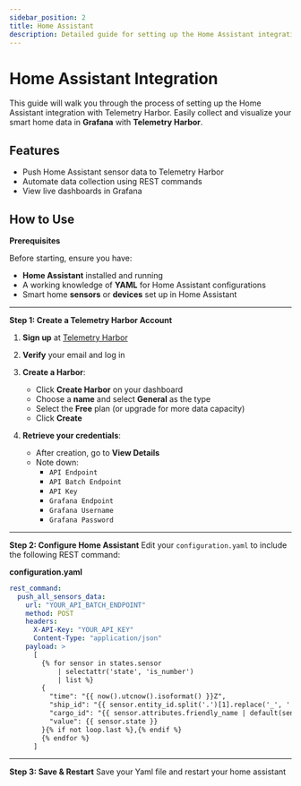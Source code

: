 ```yaml
---
sidebar_position: 2
title: Home Assistant
description: Detailed guide for setting up the Home Assistant integration
---
```


# Home Assistant Integration

This guide will walk you through the process of setting up the Home Assistant integration with Telemetry Harbor. Easily collect and visualize your smart home data in **Grafana** with **Telemetry Harbor**.

## Features
- Push Home Assistant sensor data to Telemetry Harbor
- Automate data collection using REST commands
- View live dashboards in Grafana

## How to Use 

**Prerequisites**

Before starting, ensure you have:
- **Home Assistant** installed and running
- A working knowledge of **YAML** for Home Assistant configurations
- Smart home **sensors** or **devices** set up in Home Assistant

---

   **Step 1: Create a Telemetry Harbor Account**
1. **Sign up** at [Telemetry Harbor](https://telemetryharbor.com/)
2. **Verify** your email and log in
3. **Create a Harbor**:
   - Click **Create Harbor** on your dashboard
   - Choose a **name** and select **General** as the type
   - Select the **Free** plan (or upgrade for more data capacity)
   - Click **Create**

4. **Retrieve your credentials**:
   - After creation, go to **View Details**
   - Note down:
     - `API Endpoint`
     - `API Batch Endpoint`
     - `API Key`
     - `Grafana Endpoint`
     - `Grafana Username`
     - `Grafana Password`

---

  **Step 2: Configure Home Assistant**
Edit your `configuration.yaml` to include the following REST command:

**configuration.yaml**
```yaml
rest_command:
  push_all_sensors_data:
    url: "YOUR_API_BATCH_ENDPOINT"
    method: POST
    headers:
      X-API-Key: "YOUR_API_KEY"
      Content-Type: "application/json"
    payload: >
      [
        {% for sensor in states.sensor 
            | selectattr('state', 'is_number') 
            | list %}
        {
          "time": "{{ now().utcnow().isoformat() }}Z",
          "ship_id": "{{ sensor.entity_id.split('.')[1].replace('_', ' ').title() }}",
          "cargo_id": "{{ sensor.attributes.friendly_name | default(sensor.entity_id.split('.')[-1].replace('_', ' ').title()) }}",
          "value": {{ sensor.state }}
        }{% if not loop.last %},{% endif %}
        {% endfor %}
      ]
  ```
---
**Step 3: Save & Restart**
Save your Yaml file and restart your home assistant

